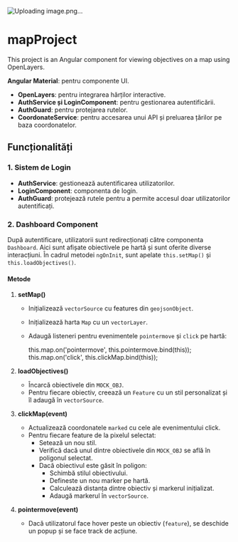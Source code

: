 ![Uploading image.png…]()
# mapProject
This project is an Angular component for viewing objectives on a map using OpenLayers.

**Angular Material**: pentru componente UI.
- **OpenLayers**: pentru integrarea hărților interactive.
- **AuthService și LoginComponent**: pentru gestionarea autentificării.
- **AuthGuard**: pentru protejarea rutelor.
- **CoordonateService**: pentru accesarea unui API și preluarea țărilor pe baza coordonatelor.

## Funcționalități

### 1. Sistem de Login
- **AuthService**: gestionează autentificarea utilizatorilor.
- **LoginComponent**: componenta de login.
- **AuthGuard**: protejează rutele pentru a permite accesul doar utilizatorilor autentificați.

### 2. Dashboard Component
După autentificare, utilizatorii sunt redirecționați către componenta `Dashboard`. Aici sunt afișate obiectivele pe hartă și sunt oferite diverse interacțiuni. În cadrul metodei `ngOnInit`, sunt apelate `this.setMap()` și `this.loadObjectives()`.

#### Metode

1. **setMap()**
    - Inițializează `vectorSource` cu features din `geojsonObject`.
    - Inițializează harta `Map` cu un `vectorLayer`.
    - Adaugă listeneri pentru evenimentele `pointermove` și `click` pe hartă:
       
        this.map.on('pointermove', this.pointermove.bind(this));
        this.map.on('click', this.clickMap.bind(this));
     
    
2. **loadObjectives()**
    - Încarcă obiectivele din `MOCK_OBJ`.
    - Pentru fiecare obiectiv, creează un `Feature` cu un stil personalizat și îl adaugă în `vectorSource`.

3. **clickMap(event)**
    - Actualizează coordonatele `marked` cu cele ale evenimentului click.
    - Pentru fiecare feature de la pixelul selectat:
        - Setează un nou stil.
        - Verifică dacă unul dintre obiectivele din `MOCK_OBJ` se află în poligonul selectat.
        - Dacă obiectivul este găsit în poligon:
            - Schimbă stilul obiectivului.
            - Defineste un nou marker pe hartă.
            - Calculează distanța dintre obiectiv și markerul inițializat.
            - Adaugă markerul în `vectorSource`.

4. **pointermove(event)**
    - Dacă utilizatorul face hover peste un obiectiv (`feature`), se deschide un popup și se face track de acțiune.

